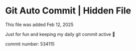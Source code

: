 # Git Auto Commit | Hidden File

This file was added Feb 12, 2025

Just for fun and keeping my daily git commit active 🤪

commit number: 534115
